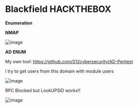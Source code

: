 # Blackfield HACKTHEBOX

**Enumeration**

**NMAP**

![image](https://user-images.githubusercontent.com/79543461/184364952-5f4b8a18-fdb9-4625-8017-c6ab7e78cfcf.png)

**AD ENUM**

My own tool: 
https://github.com/S12cybersecurity/AD-Pentest

I try to get users from this domain with module users

![image](https://user-images.githubusercontent.com/79543461/184396085-66a596a9-02d5-4e2e-9ba8-d958326c46bb.png)

RPC Blocked but LookUPSID works!!

![image](https://user-images.githubusercontent.com/79543461/184397592-c1d5a7c4-5619-46b2-8094-675608ef8d98.png)

